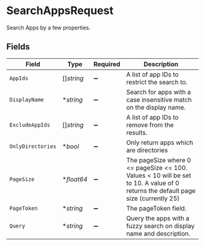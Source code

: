 # SearchAppsRequest

Search Apps by a few properties.


## Fields

| Field                                                                                                                             | Type                                                                                                                              | Required                                                                                                                          | Description                                                                                                                       |
| --------------------------------------------------------------------------------------------------------------------------------- | --------------------------------------------------------------------------------------------------------------------------------- | --------------------------------------------------------------------------------------------------------------------------------- | --------------------------------------------------------------------------------------------------------------------------------- |
| `AppIds`                                                                                                                          | []*string*                                                                                                                        | :heavy_minus_sign:                                                                                                                | A list of app IDs to restrict the search to.                                                                                      |
| `DisplayName`                                                                                                                     | **string*                                                                                                                         | :heavy_minus_sign:                                                                                                                | Search for apps with a case insensitive match on the display name.                                                                |
| `ExcludeAppIds`                                                                                                                   | []*string*                                                                                                                        | :heavy_minus_sign:                                                                                                                | A list of app IDs to remove from the results.                                                                                     |
| `OnlyDirectories`                                                                                                                 | **bool*                                                                                                                           | :heavy_minus_sign:                                                                                                                | Only return apps which are directories                                                                                            |
| `PageSize`                                                                                                                        | **float64*                                                                                                                        | :heavy_minus_sign:                                                                                                                | The pageSize where 0 <= pageSize <= 100. Values < 10 will be set to 10. A value of 0 returns the default page size (currently 25) |
| `PageToken`                                                                                                                       | **string*                                                                                                                         | :heavy_minus_sign:                                                                                                                | The pageToken field.                                                                                                              |
| `Query`                                                                                                                           | **string*                                                                                                                         | :heavy_minus_sign:                                                                                                                | Query the apps with a fuzzy search on display name and description.                                                               |